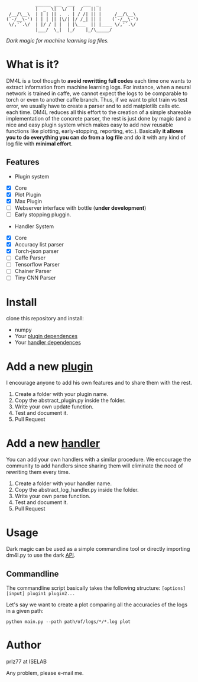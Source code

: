 ```
           ______ ___  ___   ___  _     
           |  _  \|  \/  |  /   || |    
 /__/\__\  | | | || .  . | / /| || |     /__/\__\ 
(`-/__\-') | | | || |\/| |/ /_| || |    (`-/__\-')
 \/,'`.\/  | |/ / | |  | |\___  || |____ \/,'`.\/
           |___/  \_|  |_/    |_/\_____/
```

*Dark magic for machine learning log files.*


# What is it?

DM4L is a tool though to **avoid rewritting full codes** each time one wants to extract information from machine learning logs. For instance, when a neural network is trained in caffe, we cannot expect the logs to be comparable to torch or even to another caffe branch. Thus, if we want to plot train vs test error, we usually have to create a parser and to add matplotlib calls etc. each time. DM4L reduces all this effort to the creation of a simple shareable implementation of the concrete parser, the rest is just done by magic (and a nice and easy plugin system which makes easy to add new reusable functions like plotting, early-stopping, reporting, etc.). Basically **it allows you to do everything you can do from a log file** and do it with any kind of log file with **minimal effort**.

## Features
- Plugin system
- [x] Core
- [x] Plot Plugin
- [x] Max Plugin
- [ ] Webserver interface with bottle (**under development**)
- [ ] Early stopping pluggin.
- Handler System
- [x] Core 
- [x] Accuracy list parser
- [x] Torch-json parser
- [ ] Caffe Parser
- [ ] Tensorflow Parser
- [ ] Chainer Parser
- [ ] Tiny CNN Parser

# Install
clone this repository and install:
- numpy
- Your [plugin dependences](https://github.com/prlz77/dm4l/tree/master/plugins)
- Your [handler dependences](https://github.com/prlz77/dm4l/tree/master/handlers)

# Add a new [plugin](https://github.com/prlz77/dm4l/tree/master/plugins)
I encourage anyone to add his own features and to share them with the rest.
1. Create a folder with your plugin name.
2. Copy the abstract_plugin.py inside the folder.
3. Write your own update function.
4. Test and document it.
5. Pull Request

# Add a new [handler](https://github.com/prlz77/dm4l/tree/master/handlers)
You can add your own handlers with a similar procedure. We encourage the community to
add handlers since sharing them will eliminate the need of rewriting them every time.
1. Create a folder with your handler name.
2. Copy the abstract_log_handler.py inside the folder.
3. Write your own parse function.
4. Test and document it.
5. Pull Request

# Usage
Dark magic can be used as a simple commandline tool or directly importing dm4l.py to use the dark [API](https://prlz77.github.io/dm4l/).

## Commandline
The commandline script basically takes the following structure:
``[options] [input] plugin1 plugin2...``

Let's say we want to create a plot comparing all the accuracies of the logs in a given path:

```pyhon
python main.py --path path/of/logs/*/*.log plot
```

# Author
prlz77 at ISELAB

Any problem, please e-mail me.
